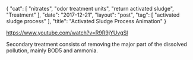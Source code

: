 {
   "cat": [
      "nitrates",
      "odor treatment units",
      "return activated sludge",
      "Treatment"
   ],
   "date": "2017-12-21",
   "layout": "post",
   "tag": [
      "activated sludge process"
   ],
   "title": "Activated Sludge Process Animation"
}

https://www.youtube.com/watch?v=R9R9jYUvgSI

Secondary treatment consists of removing the major part of the dissolved pollution,
mainly BOD5 and ammonia.